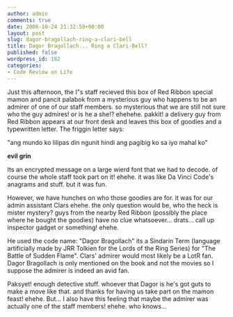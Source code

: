 ```yaml
---
author: admin
comments: true
date: 2006-10-24 21:32:59+00:00
layout: post
slug: dagor-bragollach-ring-a-clari-bell
title: Dagor Bragollach... Ring a Clari-Bell?
published: false
wordpress_id: 182
categories:
- Code Review on Life
---
```


Just this afternoon, the I"s staff recieved this box of Red Ribbon special mamon and pancit palabok from a mysterious guy who happens to be an admirer of one of our staff members. so mysterious that we are still not sure who the guy admires! or is he a she!? ehehehe. pakkit! a delivery guy from Red Ribbon appears at our front desk and leaves this box of goodies and a typewritten letter. The friggin letter says:



"ang mundo ko lilipas din ngunit hindi ang pagibig ko sa iyo mahal ko"

**evil grin**




Its an encrypted message on a large wierd font that we had to decode. of course the whole staff took part on it! ehehe. it was like Da Vinci Code's anagrams and stuff. but it was fun.

However, we have hunches on who those goodies are for. it was for our admin assistant Clars ehehe. the only question would be, who the heck is mister mystery? guys from the nearby Red Ribbon (possibly the place where he bought the goodies) have no clue whatsoever... drats... call up inspector gadget or something! ehehe.





He used the code name: "Dagor Bragollach" its a Sindarin Term (language artificially made by JRR Tolkien for the Lords of the Ring Series) for "The Battle of Sudden Flame". Clars' admirer would most likely be a LotR fan. Dagor Bragollach is only mentioned on the book and not the movies so I suppose the admirer is indeed an avid fan.

Paksyet! enough detective stuff. whoever that Dagor is he's got guts to make a move like that. and thanks for having us take part on the mamon feast! ehehe. But... I also have this feeling that maybe the admirer was actually one of the staff members! ehehe. who knows...
